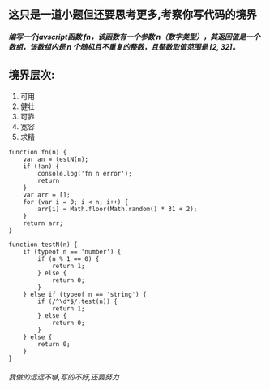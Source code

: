 
## 这只是一道小题但还要思考更多,考察你写代码的境界


##### 编写一个javscript函数 fn，该函数有一个参数 n（数字类型），其返回值是一个数组，该数组内是 n 个随机且不重复的整数，且整数取值范围是 [2, 32]。

## 境界层次:
1. 可用
1. 健壮
1. 可靠
1. 宽容
1. 求精

```
function fn(n) {
	var an = testN(n);
	if (!an) {
		console.log('fn n error');
		return
	}
	var arr = [];
	for (var i = 0; i < n; i++) {
		arr[i] = Math.floor(Math.random() * 31 + 2);
	}
	return arr;
}

function testN(n) {
	if (typeof n == 'number') {
		if (n % 1 == 0) {
			return 1;
		} else {
			return 0;
		}
	} else if (typeof n == 'string') {
		if (/^\d*$/.test(n)) {
			return 1;
		} else {
			return 0;
		}
	} else {
		return 0;
	}
}
```

###### 我做的远远不够,写的不好,还要努力
